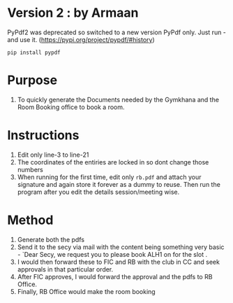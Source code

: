 # Version 2 : by Armaan
PyPdf2 was deprecated so switched to a new version PyPdf only.
Just run - and use it. (https://pypi.org/project/pypdf/#history)
```
pip install pypdf
```

# Purpose
1. To quickly generate the Documents needed by the Gymkhana and the Room Booking
   office to book a room.


# Instructions
1. Edit only line-3 to line-21
2. The coordinates of the entiries are locked in so dont change those numbers
3. When running for the first time, edit only `rb.pdf` and attach your signature and again store it forever as a dummy to reuse. Then run the program after you edit the details session/meeting wise.


# Method
1. Generate both the pdfs
2. Send it to the secy via mail with the content being something very basic - `Dear Secy, we request you to please book ALH1 on <date> for the slot <slot>. 
3. I would then forward these to FIC and RB with the club in CC and seek approvals in that particular order.
4. After FIC approves, I would forward the approval and the pdfs to RB Office.
5. Finally, RB Office would make the room booking
